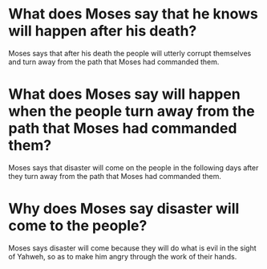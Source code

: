# What does Moses say that he knows will happen after his death?

Moses says that after his death the people will utterly corrupt themselves and turn away from the path that Moses had commanded them.

# What does Moses say will happen when the people turn away from the path that Moses had commanded them?

Moses says that disaster will come on the people in the following days after they turn away from the path that Moses had commanded them.

# Why does Moses say disaster will come to the people?

Moses says disaster will come because they will do what is evil in the sight of Yahweh, so as to make him angry through the work of their hands.
